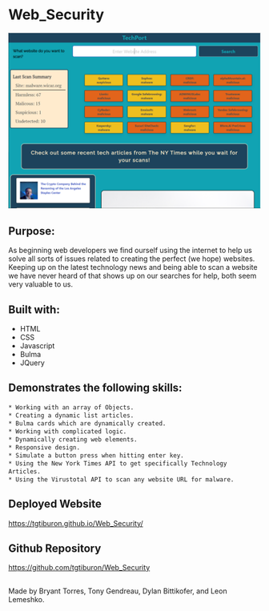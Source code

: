 # Web_Security

<img src="./assets/images/Web_Security.PNG"
     alt="A traffic light looking down at a quote." width="960"
      />


## Purpose:
As beginning web developers we find ourself using the internet to help us solve all sorts of issues related to creating the perfect (we hope) websites.  Keeping up on the latest technology news and being able to scan a website we have never heard of that shows up on our searches for help, both seem very valuable to us.



## Built with:
* HTML
* CSS
* Javascript
* Bulma
* JQuery



## Demonstrates the following skills:

    * Working with an array of Objects.
    * Creating a dynamic list articles.
    * Bulma cards which are dynamically created.
    * Working with complicated logic.
    * Dynamically creating web elements.
    * Responsive design.
    * Simulate a button press when hitting enter key.
    * Using the New York Times API to get specifically Technology Articles.
    * Using the Virustotal API to scan any website URL for malware.




## Deployed Website
https://tgtiburon.github.io/Web_Security/

## Github Repository
https://github.com/tgtiburon/Web_Security


##

Made by Bryant Torres, Tony Gendreau, Dylan Bittikofer, and Leon Lemeshko.

